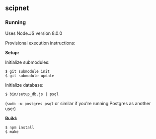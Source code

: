 ## scipnet

### Running

Uses Node.JS version 8.0.0

Provisional execution instructions:

**Setup:**

Initialize submodules:
```
$ git submodule init
$ git submodule update
```

Initialize database:
```
$ bin/setup_db.js | psql
```

(`sudo -u postgres psql` or similar if you're running Postgres as another user)

**Build:**

```
$ npm install
$ make
```
